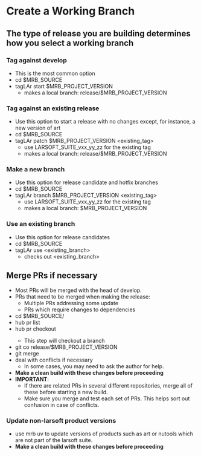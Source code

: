 # Create a Working Branch



## The type of release you are building determines how you select a working branch

### Tag against develop

-   This is the most common option
-   cd $MRB_SOURCE
-   tagLAr start $MRB_PROJECT_VERSION
    -   makes a local branch: release/$MRB_PROJECT_VERSION

### Tag against an existing release

-   Use this option to start a release with no changes except, for instance, a new version of art
-   cd $MRB_SOURCE
-   tagLAr patch $MRB_PROJECT_VERSION <existing_tag>
    -   use LARSOFT_SUITE_vxx_yy_zz for the existing tag
    -   makes a local branch: release/$MRB_PROJECT_VERSION

### Make a new branch

-   Use this option for release candidate and hotfix branches
-   cd $MRB_SOURCE
-   tagLAr branch $MRB_PROJECT_VERSION <existing_tag>
    -   use LARSOFT_SUITE_vxx_yy_zz for the existing tag
    -   makes a local branch: $MRB_PROJECT_VERSION

### Use an existing branch

-   Use this option for release candidates
-   cd $MRB_SOURCE
-   tagLAr use <existing_branch>
    -   checks out <existing_branch>

## Merge PRs if necessary

-   Most PRs will be merged with the head of develop.
-   PRs that need to be merged when making the release:
    -   Multiple PRs addressing some update
    -   PRs which require changes to dependencies
-   cd $MRB_SOURCE/<package>
-   hub pr list
-   hub pr checkout <PR number>
    -   This step will checkout a branch
-   git co release/$MRB_PROJECT_VERSION
-   git merge <PR branch>
-   deal with conflicts if necessary
    -   In some cases, you may need to ask the author for help.
-   **Make a clean build with these changes before proceeding**
-   **IMPORTANT**:
    -   If there are related PRs in several different repositories, merge all of these before starting a new build.
    -   Make sure you merge and test each set of PRs. This helps sort out confusion in case of conflicts.

### Update non-larsoft product versions

-   use mrb uv to update versions of products such as art or nutools which are not part of the larsoft suite.
-   **Make a clean build with these changes before proceeding**
